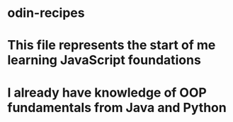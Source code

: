# odin-recipes
# This file represents the start of me learning JavaScript foundations
# I already have knowledge of OOP fundamentals from Java and Python

